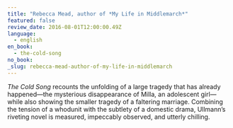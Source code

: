 ```yaml
---
title: "Rebecca Mead, author of *My Life in Middlemarch*"
featured: false
review_date: 2016-08-01T12:00:00.49Z
language:
  - english
en_book:
  - the-cold-song
no_book:
_slug: rebecca-mead-author-of-my-life-in-middlemarch
---
```


_The Cold Song_ recounts the unfolding of a large tragedy that has already happened—the mysterious disappearance of Milla, an adolescent girl—while also showing the smaller tragedy of a faltering marriage. Combining the tension of a whodunit with the subtlety of a domestic drama, Ullmann’s riveting novel is measured, impeccably observed, and utterly chilling.


